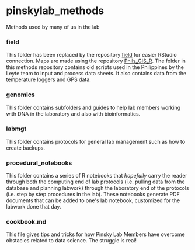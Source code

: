 # pinskylab_methods
Methods used by many of us in the lab

### field  

This folder has been replaced by the repository [field](https://github.com/pinskylab/field) for easier RStudio connection.  Maps are made using the repository [Phils_GIS_R](https://github.com/pinskylab/Phils_GIS_R).  The folder in this methods repository contains old scripts used in the Philippines by the Leyte team to input and process data sheets.  It also contains data from the temperature loggers and GPS data.

### genomics  

This folder contains subfolders and guides to help lab members working with DNA in the laboratory and also with bioinformatics.

### labmgt  

This folder contains protocols for general lab management such as how to create backups.

### procedural_notebooks  

This folder contains a series of R notebooks that *hopefully* carry the reader through both the computing end of lab protocols (i.e. pulling data from the database and planning labwork) through the laboratory end of the protocols (i.e. step by step procedures in the lab).  These notebooks generate PDF documents that can be added to one's lab notebook, customized for the labwork done that day.

### cookbook.md

This file gives tips and tricks for how Pinsky Lab Members have overcome obstacles related to data science.  The struggle is real!
